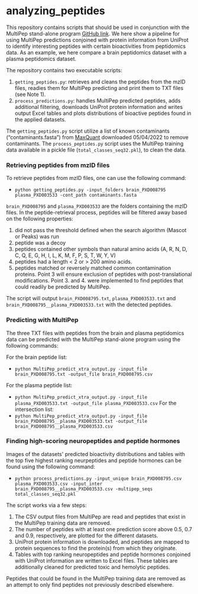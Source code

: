 # analyzing_peptides

This repository contains scripts that should be used in conjunction with the MultiPep stand-alone program [GitHub link](https://github.com/scheelelab/MultiPep).
We here show a pipeline for using MultiPep predictions conjoined with protein information from UniProt to identify interesting peptides with certain bioactivities from peptidomics data. As an example, we here compare a brain peptidomics dataset with a plasma peptidomics dataset. 


The repository contains two executable scripts:
1.	`getting_peptides.py`: retrieves and cleans the peptides from the mzID files, readies them for MultiPep predicting and print them to TXT files (see Note 1).
2.	`process_predictions.py`: handles MultiPep predicted peptides, adds additional filtering, downloads UniProt protein information and writes output Excel tables and plots distributions of bioactive peptides found in the applied datasets.

The `getting_peptides.py` script utilize a list of known contaminants (“contaminants.fasta”) from [MaxQuant](http://www.coxdocs.org/doku.php?id=maxquant:start_downloads.htm) downloaded 05/04/2022 to remove contaminants. The `process_peptides.py` script uses the MultiPep training data available in a pickle file (`total_classes_seq32.pkl`), to clean the data.

### Retrieving peptides from mzID files
To retrieve peptides from mzID files, one can use the following command:
- `python getting_peptides.py -input_folders brain_PXD008795 plasma_PXD003533 -cont_path contaminants.fasta`

`brain_PXD008795` and `plasma_PXD003533` are the folders containing the mzID files.
In the peptide-retrieval process, peptides will be filtered away based on the following properties:
1.	did not pass the threshold defined when the search algorithm (Mascot or Peaks) was run
2.	peptide was a decoy
3.	peptides contained other symbols than natural amino acids (A, R, N, D, C, Q, E, G, H, I, L, K, M, F, P, S, T, W, Y, V) 
4.	peptides had a length < 2 or > 200 amino acids.
5.	peptides matched or reversely matched common contamination proteins.
Point 3 will ensure exclusion of peptides with post-translational modifications. Point 3. and 4. were implemented to find peptides that could readily be predicted by MultiPep. 

The script will output `brain_PXD008795.txt`, `plasma_PXD003533.txt` and `brain_PXD008795__plasma_PXD003533.txt` with the detected peptides.

### Predicting with MultiPep
The three TXT files with peptides from the brain and plasma peptidomics data can be predicted with the MultiPep stand-alone program using the following commands:

For the brain peptide list:
-	`python MultiPep_predict_xtra_output.py -input_file brain_PXD008795.txt -output_file brain_PXD008795.csv`

For the plasma peptide list:
-	`python MultiPep_predict_xtra_output.py -input_file plasma_PXD003533.txt -output_file plasma_PXD003533.csv`
For the intersection list:
-	`python MultiPep_predict_xtra_output.py -input_file brain_PXD008795__plasma_PXD003533.txt -output_file brain_PXD008795__plasma_PXD003533.csv`

### Finding high-scoring neuropeptides and peptide hormones
Images of the datasets' predicted bioactivity distributions and tables with the top five highest ranking neurpeptides and peptide hormones can be found using the following command:

-	`python process_predictions.py -input_unique brain_PXD008795.csv plasma_PXD003533.csv -input_inter brain_PXD008795__plasma_PXD003533.csv -multipep_seqs total_classes_seq32.pkl`

The script works via a few steps:
1.	The CSV output files from MultiPep are read and peptides that exist in the MultiPep training data are removed.
2.	The number of peptides with at least one prediction score above 0.5, 0.7 and 0.9, respectively, are plotted for the different datasets.
3.	UniProt protein information is downloaded, and peptides are mapped to protein sequences to find the protein(s) from which they originate.
4.	Tables with top ranking neuropeptides and peptide hormones conjoined with UniProt information are written to Excel files. These tables are additionally cleaned for predicted toxic and hemolytic peptides. 

Peptides that could be found in the MultiPep training data are removed as an attempt to only find peptides not previously described elsewhere. 
